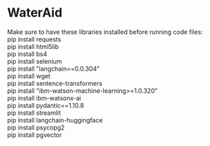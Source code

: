 # WaterAid

Make sure to have these libraries installed before running code files: <br>
pip install requests <br>
pip install html5lib <br>
pip install bs4 <br> 
pip install selenium <br>
pip install "langchain==0.0.304" <br>
pip install wget <br>
pip install sentence-transformers <br>
pip install "ibm-watson-machine-learning>=1.0.320" <br>
pip install ibm-watsonx-ai <br>
pip install pydantic==1.10.8 <br> 
pip install streamlit <br>
pip install langchain-huggingface <br>
pip install psycopg2 <br>
pip install pgvector <br>

